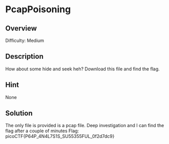 # PcapPoisoning #
 
## Overview ##
 
Difficulty: Medium
 
## Description ##
 
How about some hide and seek heh? Download this file and find the flag.

## Hint ##

None
 
## Solution ##
The only file is provided is a pcap file. Deep investigation and I can find the flag after a couple of minutes
Flag: picoCTF{P64P_4N4L7S1S_SU55355FUL_0f2d7dc9}